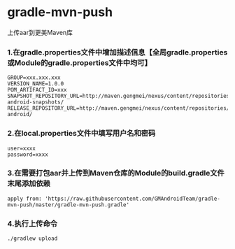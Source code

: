 # gradle-mvn-push
上传aar到更美Maven库

### 1.在gradle.properties文件中增加描述信息【全局gradle.properties或Module的gradle.properties文件中均可】

    GROUP=xxx.xxx.xxx
    VERSION_NAME=1.0.0
    POM_ARTIFACT_ID=xxx
    SNAPSHOT_REPOSITORY_URL=http://maven.gengmei/nexus/content/repositories/gengmei-android-snapshots/
    RELEASE_REPOSITORY_URL=http://maven.gengmei/nexus/content/repositories/gengmei-android/
  
### 2.在local.properties文件中填写用户名和密码
  
    user=xxxx
    password=xxxx
  
### 3.在需要打包aar并上传到Maven仓库的Module的build.gradle文件末尾添加依赖

    apply from: 'https://raw.githubusercontent.com/GMAndroidTeam/gradle-mvn-push/master/gradle-mvn-push.gradle'
  
### 4.执行上传命令

    ./gradlew upload
